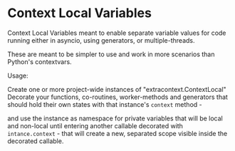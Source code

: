 Context Local Variables
==========================


Context Local Variables meant to enable
separate variable values for code running either
in asyncio, using generators, or multiple-threads.


These are meant to be simpler to use and work in more scenarios than
Python's contextvars.

Usage:

Create one or more project-wide instances of "extracontext.ContextLocal"
Decorate your functions, co-routines, worker-methods and generators
that should hold their own states with that instance's `context` method -

and use the instance as namespace for private variables that will be local
and non-local until entering another callable decorated
with `intance.context` - that will create a new, separated scope
visible inside  the decorated callable.

